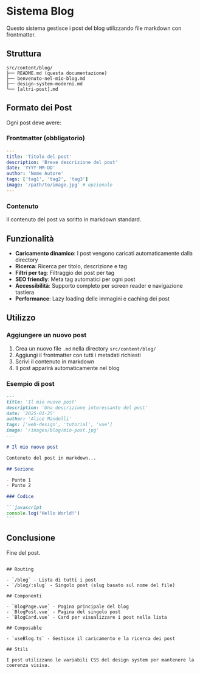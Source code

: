 # Sistema Blog

Questo sistema gestisce i post del blog utilizzando file markdown con frontmatter.

## Struttura

```
src/content/blog/
├── README.md (questa documentazione)
├── benvenuto-nel-mio-blog.md
├── design-system-moderni.md
└── [altri-post].md
```

## Formato dei Post

Ogni post deve avere:

### Frontmatter (obbligatorio)

```yaml
---
title: 'Titolo del post'
description: 'Breve descrizione del post'
date: 'YYYY-MM-DD'
author: 'Nome Autore'
tags: ['tag1', 'tag2', 'tag3']
image: '/path/to/image.jpg' # opzionale
---
```

### Contenuto

Il contenuto del post va scritto in markdown standard.

## Funzionalità

- **Caricamento dinamico**: I post vengono caricati automaticamente dalla directory
- **Ricerca**: Ricerca per titolo, descrizione e tag
- **Filtri per tag**: Filtraggio dei post per tag
- **SEO friendly**: Meta tag automatici per ogni post
- **Accessibilità**: Supporto completo per screen reader e navigazione tastiera
- **Performance**: Lazy loading delle immagini e caching dei post

## Utilizzo

### Aggiungere un nuovo post

1. Crea un nuovo file `.md` nella directory `src/content/blog/`
2. Aggiungi il frontmatter con tutti i metadati richiesti
3. Scrivi il contenuto in markdown
4. Il post apparirà automaticamente nel blog

### Esempio di post

````markdown
---
title: 'Il mio nuovo post'
description: 'Una descrizione interessante del post'
date: '2025-01-25'
author: 'Alice Mandelli'
tags: ['web-design', 'tutorial', 'vue']
image: '/images/blog/mio-post.jpg'
---

# Il mio nuovo post

Contenuto del post in markdown...

## Sezione

- Punto 1
- Punto 2

### Codice

```javascript
console.log('Hello World!')
```
````

## Conclusione

Fine del post.

```

## Routing

- `/blog` - Lista di tutti i post
- `/blog/:slug` - Singolo post (slug basato sul nome del file)

## Componenti

- `BlogPage.vue` - Pagina principale del blog
- `BlogPost.vue` - Pagina del singolo post
- `BlogCard.vue` - Card per visualizzare i post nella lista

## Composable

- `useBlog.ts` - Gestisce il caricamento e la ricerca dei post

## Stili

I post utilizzano le variabili CSS del design system per mantenere la coerenza visiva.
```
